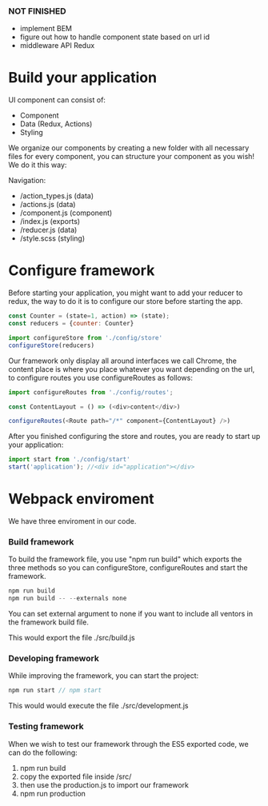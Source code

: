 ### NOT FINISHED
* implement BEM
* figure out how to handle component state based on url id
* middleware API Redux

# Build your application

UI component can consist of:
  - Component
  - Data (Redux, Actions)
  - Styling

We organize our components by creating a new folder with all necessary files for every component, you can structure your component as you wish! We do it this way:

Navigation:
- /action_types.js (data)
- /actions.js (data)
- /component.js (component)
- /index.js (exports)
- /reducer.js (data)
- /style.scss (styling)

# Configure framework

Before starting your application, you might want to add your reducer to redux, the way to do it is to configure our store before starting the app.

```javascript
const Counter = (state=1, action) => (state);
const reducers = {counter: Counter}

import configureStore from './config/store'
configureStore(reducers)
```

Our framework only display all around interfaces we call Chrome, the content place is where you place whatever you want depending on the url, to configure routes you use configureRoutes as follows:

```javascript
import configureRoutes from './config/routes';

const ContentLayout = () => (<div>content</div>)

configureRoutes(<Route path="/*" component={ContentLayout} />)
```

After you finished configuring the store and routes, you are ready to start up your application:

```javascript
import start from './config/start'
start('application'); //<div id="application"></div>
```

# Webpack enviroment

We have three enviroment in our code.

### Build framework

To build the framework file, you use "npm run build" which exports the three methods so you can configureStore, configureRoutes and start the framework.

```javascript
npm run build
npm run build -- --externals none
```
 You can set external argument to none if you want to include all ventors in the framework build file.

This would export the file ./src/build.js

### Developing framework

While improving the framework, you can start the project:

```javascript
npm run start // npm start
```

This would would execute the file ./src/development.js

### Testing framework

When we wish to test our framework through the ES5 exported code, we can do the following:

1. npm run build
2. copy the exported file inside /src/
3. then use the production.js to import our framework
4. npm run production
